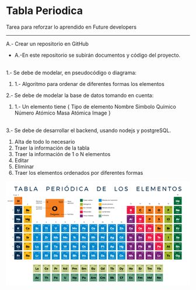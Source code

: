 # Tabla Periodica
Tarea para reforzar lo aprendido en Future developers

----------------------------------------------
A.- Crear un repositorio en GitHub<br />
    <ul>
    <li>A.-En este repositorio se subirán documentos y código del proyecto. </li>
    </ul>
    <br />
1.- Se debe de modelar, en pseudocódigo o diagrama:
  <ol>
    <li>    1.- Algoritmo para ordenar de diferentes formas los elementos </li>
    </ol>
2.- Se debe de modelar la base de datos tomando en cuenta:
<ol>
    <li>
    1.- Un elemento tiene {
        Tipo de elemento
        Nombre
        Simbolo Químico
        Número Atómico
        Masa Atómica
        Image
    }
    </li>
    </ol>
    <br />
3.- Se debe de desarrollar el backend, usando nodejs y postgreSQL.
<br />
<ol>
    <li>Alta de todo lo necesario</li>
    <li>Traer la información de la tabla</li>
    <li>Traer la información de 1 o N elementos</li>
    <li>Editar</li>
    <li>Eliminar</li>
    <li>Traer los elementos ordenados por diferentes formas</li>
</ol>

![img](/tabla-periodica2.png "Tabla periodica")
